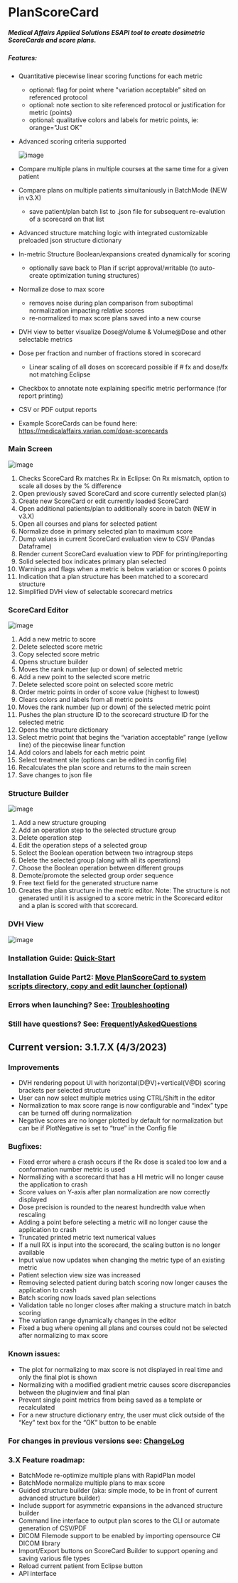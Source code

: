 # PlanScoreCard

##### Medical Affairs Applied Solutions ESAPI tool to create dosimetric ScoreCards and score plans.
##### Features:
* Quantitative piecewise linear scoring functions for each metric
  * optional: flag for point where "variation acceptable" sited on referenced protocol
  * optional: note section to site referenced protocol or justification for metric (points)
  * optional: qualitative colors and labels for metric points, ie: orange="Just OK"
* Advanced scoring criteria supported

  ![image](https://user-images.githubusercontent.com/78000769/208264370-51b853f4-59dd-498a-8dd7-17b093d0e6f2.png)
  
* Compare multiple plans in multiple courses at the same time for a given patient
* Compare plans on multiple patients simultaniously in BatchMode (NEW in v3.X)
  * save patient/plan batch list to .json file for subsequent re-evalution of a scorecard on that list
* Advanced structure matching logic with integrated customizable preloaded json structure dictionary
* In-metric Structure Boolean/expansions created dynamically for scoring 
  * optionally save back to Plan if script approval/writable (to auto-create optimization tuning structures)
* Normalize dose to max score
  * removes noise during plan comparison from suboptimal normalization impacting relative scores
  * re-normalized to max score plans saved into a new course
* DVH view to better visualize Dose@Volume & Volume@Dose and other selectable metrics
* Dose per fraction and number of fractions stored in scorecard
  * Linear scaling of all doses on scorecard possible if # fx and dose/fx not matching Eclipse
* Checkbox to annotate note explaining specific metric performance (for report printing)
* CSV or PDF output reports
* Example ScoreCards can be found here: https://medicalaffairs.varian.com/dose-scorecards

### Main Screen
![image](https://user-images.githubusercontent.com/78000769/229181378-7cbc1207-08f6-4163-b270-1d1c0f9f0ebc.png)
1.	Checks ScoreCard Rx matches Rx in Eclipse: On Rx mismatch, option to scale all doses by the % difference
2.	Open previously saved ScoreCard and score currently selected plan(s)
3.	Create new ScoreCard or edit currently loaded ScoreCard
4.	Open additional patients/plan to additionally score in batch (NEW in v3.X)
5.	Open all courses and plans for selected patient
6.	Normalize dose in primary selected plan to maximum score
7.	Dump values in current ScoreCard evaluation view to CSV (Pandas Dataframe)
8.	Render current ScoreCard evaluation view to PDF for printing/reporting
9.	Solid selected box indicates primary plan selected
10.	Warnings and flags when a metric is below variation or scores 0 points
11.	Indication that a plan structure has been matched to a scorecard structure
12. Simplified DVH view of selectable scorecard metrics

### ScoreCard Editor
![image](https://user-images.githubusercontent.com/78000769/210690412-a6f01bfd-5975-4008-ac33-5bf57c9dcecb.png)
1.	Add a new metric to score
2.	Delete selected score metric
3.	Copy selected score metric
4.	Opens structure builder
5.	Moves the rank number (up or down) of selected metric
6.	Add a new point to the selected score metric
7.	Delete selected score point on selected score metric
8.	Order metric points in order of score value (highest to lowest)
9.	Clears colors and labels from all metric points
10.	 Moves the rank number (up or down) of the selected metric point
11.	Pushes the plan structure ID to the scorecard structure ID for the selected metric
12.	Opens the structure dictionary
13.	Select metric point that begins the “variation acceptable” range (yellow line) of the piecewise linear function
14.	Add colors and labels for each metric point
15.	Select treatment site (options can be edited in config file)
16.	Recalculates the plan score and returns to the main screen
17.	Save changes to json file

### Structure Builder
![image](https://user-images.githubusercontent.com/78000769/210690982-01ea862b-328b-4a80-a538-42d39de1d89e.png)
1.	Add a new structure grouping
2.	Add an operation step to the selected structure group
3.	Delete operation step
4.	Edit the operation steps of a selected group
5.	Select the Boolean operation between two intragroup steps
6.	Delete the selected group (along with all its operations)
7.	Choose the Boolean operation between different groups
8.	Demote/promote the selected group order sequence
9.	Free text field for the generated structure name
10.	Creates the plan structure in the metric editor. Note: The structure is not generated until it is assigned to a score metric in the Scorecard editor and a plan is scored with that scorecard.

### DVH View
![image](https://user-images.githubusercontent.com/78000769/229196101-10f7f45f-c3b9-48ee-bc8a-a40248266d43.png)

### Installation Guide: [Quick-Start](../master/BasicInstallQuickStart.md)

### Installation Guide Part2: [Move PlanScoreCard to system scripts directory, copy and edit launcher (optional)](../master/InstallGuidePart2IntoSystemScriptsDirectory.md)

### Errors when launching? See: [Troubleshooting](../master/Troubleshooting.md)

### Still have questions? See: [FrequentlyAskedQuestions](../master/FAQ.md)

## Current version: 3.1.7.X (4/3/2023)

### Improvements

* DVH rendering popout UI with horizontal(D@V)+vertical(V@D) scoring brackets per selected structure
* User can now select multiple metrics using CTRL/Shift in the editor 
* Normalization to max score range is now configurable and “index” type can be turned off during normalization 
* Negative scores are no longer plotted by default for normalization but can be if PlotNegative is set to “true” in the Config file

### Bugfixes: 

* Fixed error where a crash occurs if the Rx dose is scaled too low and a conformation number metric is used
* Normalizing with a scorecard that has a HI metric will no longer cause the application to crash 
* Score values on Y-axis after plan normalization are now correctly displayed
* Dose precision is rounded to the nearest hundredth value when rescaling 
* Adding a point before selecting a metric will no longer cause the application to crash 
* Truncated printed metric text numerical values 
* If a null RX is input into the scorecard, the scaling button is no longer available 
* Input value now updates when changing the metric type of an existing metric  
* Patient selection view size was increased 
* Removing selected patient during batch scoring now longer causes the application to crash 
* Batch scoring now loads saved plan selections 
* Validation table no longer closes after making a structure match in batch scoring 
* The variation range dynamically changes in the editor 
* Fixed a bug where opening all plans and courses could not be selected after normalizing to max score 

### Known issues: 

* The plot for normalizing to max score is not displayed in real time and only the final plot is shown
* Normalizing with a modified gradient metric causes score discrepancies between the pluginview and final plan 
* Prevent single point metrics from being saved as a template or recalculated 
* For a new structure dictionary entry, the user must click outside of the “Key” text box for the “OK” button to be enable 

### For changes in previous versions see: [ChangeLog](../master/ChangeLog.md)

### 3.X Feature roadmap: 
* BatchMode re-optimize multiple plans with RapidPlan model
*	BatchMode normalize multiple plans to max score
*	Guided structure builder (aka: simple mode, to be in front of current advanced structure builder)
*	Include support for asymmetric expansions in the advanced structure builder
*	Command line interface to output plan scores to the CLI or automate generation of CSV/PDF
* DICOM Filemode support to be enabled by importing opensource C# DICOM library
*	Import/Export buttons on ScoreCard Builder to support opening and saving various file types
*	Reload current patient from Eclipse button
* API interface


